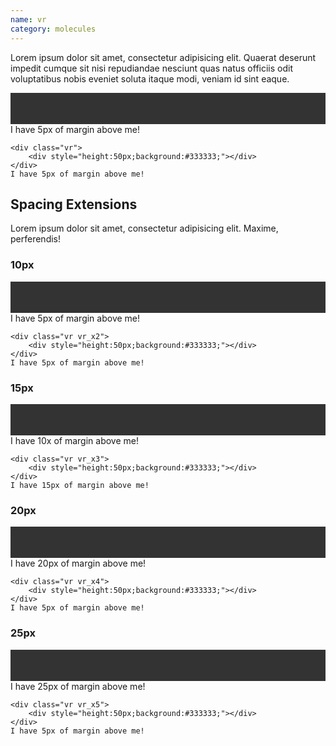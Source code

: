 ```yaml
---
name: vr
category: molecules
---
```


Lorem ipsum dolor sit amet, consectetur adipisicing elit. Quaerat deserunt impedit cumque sit nisi repudiandae nesciunt quas natus officiis odit voluptatibus nobis eveniet soluta itaque modi, veniam id sint eaque.

<div class="sg-example">
    <div class="vr">
        <div style="height:50px;background:#333333;"></div>
    </div>
    I have 5px of margin above me!
</div>

```markup
<div class="vr">
    <div style="height:50px;background:#333333;"></div>
</div>
I have 5px of margin above me!
```

## Spacing Extensions

Lorem ipsum dolor sit amet, consectetur adipisicing elit. Maxime, perferendis!

### 10px

<div class="sg-example">
    <div class="vr vr_x2">
        <div style="height:50px;background:#333333;"></div>
    </div>
    I have 5px of margin above me!
</div>

```markup
<div class="vr vr_x2">
    <div style="height:50px;background:#333333;"></div>
</div>
I have 5px of margin above me!
```

### 15px

<div class="sg-example">
    <div class="vr vr_x3">
        <div style="height:50px;background:#333333;"></div>
    </div>
    I have 10x of margin above me!
</div>

```markup
<div class="vr vr_x3">
    <div style="height:50px;background:#333333;"></div>
</div>
I have 15px of margin above me!
```

### 20px

<div class="sg-example">
    <div class="vr vr_x4">
        <div style="height:50px;background:#333333;"></div>
    </div>
    I have 20px of margin above me!
</div>

```markup
<div class="vr vr_x4">
    <div style="height:50px;background:#333333;"></div>
</div>
I have 5px of margin above me!
```

### 25px

<div class="sg-example">
    <div class="vr vr_x5">
        <div style="height:50px;background:#333333;"></div>
    </div>
    I have 25px of margin above me!
</div>

```markup
<div class="vr vr_x5">
    <div style="height:50px;background:#333333;"></div>
</div>
I have 5px of margin above me!
```